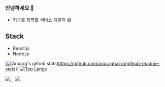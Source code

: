 ### 안녕하세요 👋

- 지구를 정복할 서비스 개발자 😄

## Stack

- React.js
- Node.js

[![Anurag's github stats](https://github-readme-stats.vercel.app/api?username=prove-ability&show_icons=true)(https://github.com/anuraghazra/github-readme-stats)]
[![Top Langs](https://github-readme-stats.vercel.app/api/top-langs/?username=prove-ability&layout=compact)](https://github.com/anuraghazra/github-readme-stats)

<div>
    <a href="https://hits.seeyoufarm.com">
        <img src="https://hits.seeyoufarm.com/api/count/incr/badge.svg?url=https%3A%2F%2Fgithub.com%2Fprove-ability&count_bg=%2379C83D&title_bg=%23555555&icon=instacart.svg&icon_color=%23E96301&title=HITS&edge_flat=true"/>
    </a>
    <a href="https://velog.io/@bard">
        <img 
        src="http://img.shields.io/badge/-TECH_BLOG-black?style=flat-square&logo=v&link=https://velog.io/@bard/"
        style="height : auto; margin-left : 10px; margin-right : 10px;"/>
    </a>
</div>

<!--
Here are some ideas to get you started:

- 🔭 I’m currently working on ...
- 🌱 I’m currently learning ...
- 👯 I’m looking to collaborate on ...
- 🤔 I’m looking for help with ...
- 💬 Ask me about ...
- 📫 How to reach me: ...
- 😄 Pronouns: ...
- ⚡ Fun fact: ...
-->
